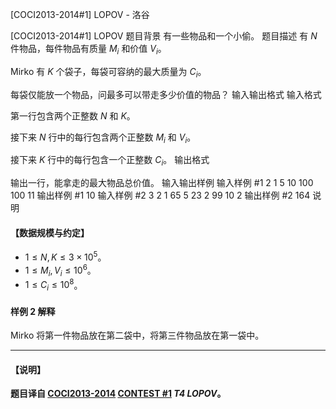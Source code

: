 



[COCI2013-2014#1] LOPOV - 洛谷














[COCI2013-2014#1] LOPOV
题目背景
有一些物品和一个小偷。
题目描述
有 $N$ 件物品，每件物品有质量 $M_i$ 和价值 $V_i$。

Mirko 有 $K$ 个袋子，每袋可容纳的最大质量为 $C_i$。

每袋仅能放一个物品，问最多可以带走多少价值的物品？
输入输出格式
输入格式

第一行包含两个正整数 $N$ 和 $K$。

接下来 $N$ 行中的每行包含两个正整数 $M_i$ 和 $V_i$。

接下来 $K$ 行中的每行包含一个正整数 $C_i$。
输出格式

输出一行，能拿走的最大物品总价值。
输入输出样例
输入样例 #1
2 1
5 10
100 100
11 
输出样例 #1
10
输入样例 #2
3 2
1 65
5 23
2 99
10
2
输出样例 #2
164
说明
#### 【数据规模与约定】
- $1\le N,K\le 3\times 10^5$。
- $1\le M_i,V_i\le 10^6$。
- $1\le C_i\le 10^8$。

#### 样例 2 解释
Mirko 将第一件物品放在第二袋中，将第三件物品放在第一袋中。

-------
#### 【说明】
**题目译自 [COCI2013-2014](https://hsin.hr/coci/archive/2013_2014/) [CONTEST #1](https://hsin.hr/coci/archive/2013_2014/contest1_tasks.pdf)  _T4 LOPOV_。**






